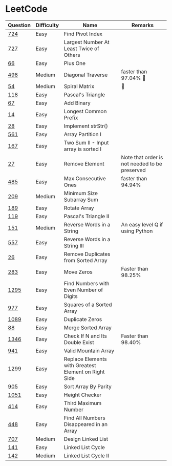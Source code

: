 # LeetCode

| Question                                                                                    | Difficulty | Name                                                 | Remarks                                       |
| ------------------------------------------------------------------------------------------- | ---------- | ---------------------------------------------------- | --------------------------------------------- |
| [724](https://leetcode.com/problems/find-pivot-index/)                                      | Easy       | Find Pivot Index                                     |                                               |
| [727](https://leetcode.com/problems/largest-number-at-least-twice-of-others/solution/)      | Easy       | Largest Number At Least Twice of Others              |                                               |
| [66](https://leetcode.com/problems/plus-one/)                                               | Easy       | Plus One                                             |                                               |
| [498](https://leetcode.com/problems/diagonal-traverse/)                                     | Medium     | Diagonal Traverse                                    | faster than 97.04% 🔁                          |
| [54](https://leetcode.com/problems/spiral-matrix/)                                          | Medium     | Spiral Matrix                                        | 🔁                                             |
| [118](https://leetcode.com/problems/pascals-triangle/)                                      | Easy       | Pascal's Triangle                                    |                                               |
| [67](https://leetcode.com/problems/add-binary/)                                             | Easy       | Add Binary                                           |                                               |
| [14](https://leetcode.com/problems/longest-common-prefix/)                                  | Easy       | Longest Common Prefix                                |                                               |
| [28](https://leetcode.com/problems/implement-strstr/)                                       | Easy       | Implement strStr()                                   |                                               |
| [561](https://leetcode.com/problems/array-partition-i/)                                     | Easy       | Array Partition I                                    |                                               |
| [167](https://leetcode.com/problems/two-sum-ii-input-array-is-sorted/)                      | Easy       | Two Sum II - Input array is sorted I                 |                                               |
| [27](https://leetcode.com/problems/remove-element/)                                         | Easy       | Remove Element                                       | Note that order is not needed to be preserved |
| [485](https://leetcode.com/problems/max-consecutive-ones/)                                  | Easy       | Max Consecutive Ones                                 | faster than 94.94%                            |
| [209](https://leetcode.com/problems/minimum-size-subarray-sum/)                             | Medium     | Minimum Size Subarray Sum                            |                                               |
| [189](https://leetcode.com/problems/rotate-array/)                                          | Easy       | Rotate Array                                         |                                               |
| [119](https://leetcode.com/problems/pascals-triangle-ii/)                                   | Easy       | Pascal's Triangle II                                 |                                               |
| [151](https://leetcode.com/problems/reverse-words-in-a-string/)                             | Medium     | Reverse Words in a String                            | An easy level Q if using Python               |
| [557](https://leetcode.com/problems/reverse-words-in-a-string-iii/)                         | Easy       | Reverse Words in a String III                        |                                               |
| [26](https://leetcode.com/problems/remove-duplicates-from-sorted-array/)                    | Easy       | Remove Duplicates from Sorted Array                  |                                               |
| [283](https://leetcode.com/problems/move-zeroes/)                                           | Easy       | Move Zeros                                           | Faster than 98.25%                            |
| [1295](https://leetcode.com/problems/find-numbers-with-even-number-of-digits/)              | Easy       | Find Numbers with Even Number of Digits              |                                               |
| [977](https://leetcode.com/problems/squares-of-a-sorted-array/)                             | Easy       | Squares of a Sorted Array                            |                                               |
| [1089](https://leetcode.com/problems/duplicate-zeros/)                                      | Easy       | Duplicate Zeros                                      |                                               |
| [88](https://leetcode.com/problems/merge-sorted-array/)                                     | Easy       | Merge Sorted Array                                   |                                               |
| [1346](https://leetcode.com/problems/check-if-n-and-its-double-exist/)                      | Easy       | Check If N and Its Double Exist                      | Faster than 98.40%                            |
| [941](https://leetcode.com/problems/valid-mountain-array/)                                  | Easy       | Valid Mountain Array                                 |                                               |
| [1299](https://leetcode.com/problems/replace-elements-with-greatest-element-on-right-side/) | Easy       | Replace Elements with Greatest Element on Right Side |                                               |
| [905](https://leetcode.com/problems/sort-array-by-parity/)                                  | Easy       | Sort Array By Parity                                 |                                               |
| [1051](https://leetcode.com/problems/height-checker/)                                       | Easy       | Height Checker                                       |                                               |
| [414](https://leetcode.com/problems/third-maximum-number/)                                  | Easy       | Third Maximum Number                                 |                                               |
| [448](https://leetcode.com/problems/find-all-numbers-disappeared-in-an-array/)              | Easy       | Find All Numbers Disappeared in an Array             |                                               |
| [707](https://leetcode.com/problems/design-linked-list/)                                    | Medium     | Design Linked List                                   |                                               |
| [141](https://leetcode.com/problems/linked-list-cycle/)                                     | Easy       | Linked List Cycle                                    |                                               |
| [142](https://leetcode.com/problems/linked-list-cycle-ii/)                                  | Medium     | Linked List Cycle II                                 |                                               |
